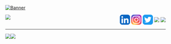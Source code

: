 [![Banner](https://github.com/lendradxx/lendradxx/blob/master/assets/banner-top.png)](https://github.com/lendradxx)

<p align="left">
<a href="https://github.com/lendradxx"><img align="left" src="https://profile-counter.glitch.me/lendradxx/count.svg" /></a>
</p>
<p align="right">
<a href="https://www.linkedin.com/in/lendradxx"><img align="center" src="https://github.com/tandpfun/skill-icons/raw/main/icons/LinkedIn.svg" width="32px" /></a>
<a href="https://instagram.com/lendradxx"><img align="center" src="https://github.com/tandpfun/skill-icons/raw/main/icons/Instagram.svg" width="32px"></a>
<a href="https://twitter.com/lendradxx"><img align="center" src="https://github.com/tandpfun/skill-icons/raw/main/icons/Twitter.svg" width="32px"></a>
<a href="https://youtube.com/@lendradxx"><img align="center" src="https://www.svgrepo.com/show/349577/youtube.svg" width="32px" /></a>
<a href="mailto:me@lendra.eu.org"><img align="center" src="https://www.svgrepo.com/show/349354/email.svg" width="32px" /></a>
</p>

---
<img src="https://github-readme-stats.vercel.app/api?username=lendradxx&theme=react&show_icons=true" /><img src="https://github-readme-stats.vercel.app/api/top-langs/?username=lendradxx&theme=react&layout=donut&langs_count=5&custom_title=Top%205%20Used%20Languages" />
<!-- 
<p align="left">
<a href="https://github.com/lendradxx"><img align="left" src="https://github-profile-trophy.vercel.app/?username=lendradxx&no-bg=true&no-frame=true&column=3" /></a>
</p>



<p align="right">
<a href="https://github.com/lendradxx"><img align="center" src="https://metrics.lecoq.io/lendradxx?template=classic&base.header=0&base.activity=0&base.community=0&base.repositories=0&base.metadata=0&people=1&base=header%2C%20activity%2C%20community%2C%20repositories%2C%20metadata&base.indepth=false&base.hireable=false&base.skip=false&people=false&people.identicons=false&people.identicons.hide=false&people.size=32&people.types=followers%2C%20following%2C%20sponsors&people.shuffle=false&config.timezone=Asia%2FJakarta" /></a>
</p> -->

<!--
<a href="https://gitlab.com/lendradxx"><img align="center"src="https://github.com/tandpfun/skill-icons/raw/main/icons/GitLab-Dark.svg" width="32px" /></a> -->

<!-- ---

<h3 align="center">Follow me on</h3>
<p align="center">

</p>

--- -->

<!-- <p align="center">
<img src="https://github-profile-trophy.vercel.app/?username=lendradxx&theme=discord&no-frame=true&margin-w=10&margin-h=10" align="center" />
</p>

--- -->

<!-- <p align="center">
  <a href="https://github.com/lendradxx">
    <img src="https://skillicons.dev/icons?i=flutter,tauri,gtk,qt,git,vscode,docker,androidstudio,idea,figma,linux,react,electron,tailwind,nodejs,html,css,js,ts,sass,rust,go,nim,py,v,cpp,c,cs,angular,svelte,lua,md,github,vala,vite,vue,zig,scala,ruby,kotlin,java,gitlab,scala,swift,perl,ocaml,bash,deno,dotnet,godot,ember,laravel,php,rocket,vercel,mysql,mongodb,redis,cloudflare,dart" />
  </a>
</p> -->

<!-- <p>
<img src="https://github.com/lendradxx/lendradxx/blob/assets/snake.svg?raw" align="center" />
</p> -->
